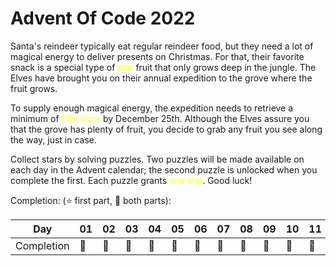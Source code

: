 # Advent Of Code 2022

Santa's reindeer typically eat regular reindeer food, but they need a lot of magical energy to deliver presents on Christmas. For that, their favorite snack is a special type
of <span style="color:#ffff66;text-shadow:0 0 5px #ffff66">star</span> fruit that only grows deep in the jungle. The Elves have brought you on their annual expedition to the grove
where the fruit grows.

To supply enough magical energy, the expedition needs to retrieve a minimum of <span style="color:#ffff66;text-shadow:0 0 5px #ffff66">fifty stars</span> by December 25th. Although
the Elves assure you that the grove has plenty of fruit, you decide to grab any fruit you see along the way, just in case.

Collect stars by solving puzzles. Two puzzles will be made available on each day in the Advent calendar;
the second puzzle is unlocked when you complete the first. Each puzzle grants <span style="color:#ffff66;text-shadow:0 0 5px #ffff66">one star</span>.
Good luck!

Completion: (⭐ first part, 🌟 both parts):

| Day        | 01  | 02  | 03  | 04  | 05  | 06  | 07  | 08  | 09  | 10  | 11  | 12  | 13  | 14  | 15  | 16  | 17  | 18  | 19  | 20  | 21  | 22  | 23  | 24  | 25  |
|------------|-----|-----|-----|-----|-----|-----|-----|-----|-----|-----|-----|-----|-----|-----|-----|-----|-----|-----|-----|-----|-----|-----|-----|-----|-----|
| Completion | 🌟  | 🌟  | 🌟  | 🌟  | 🌟  | 🌟  | 🌟  | 🌟  | 🌟  | 🌟  | 🌟  | 🌟  | 🌟  |     |     |     |     |     |     |     |     |     |     |     |     |

